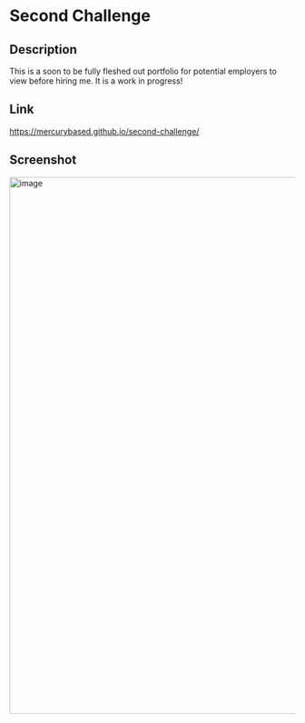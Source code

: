 # Second Challenge
## Description
This is a soon to be fully fleshed out portfolio for potential employers to view before hiring me. It is a work in progress!
## Link
https://mercurybased.github.io/second-challenge/
## Screenshot
<img width="944" alt="image" src="https://user-images.githubusercontent.com/127552050/228105635-c048bca4-28fa-49e9-b928-497da7cbceaa.png">
